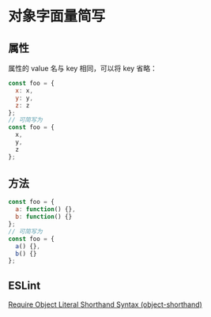 # 对象字面量简写

## 属性

属性的 value 名与 key 相同，可以将 key 省略：

```js
const foo = {
  x: x,
  y: y,
  z: z
};
// 可简写为
const foo = {
  x,
  y,
  z
};
```

## 方法

```js
const foo = {
  a: function() {},
  b: function() {}
};
// 可简写为
const foo = {
  a() {},
  b() {}
};
```

## ESLint
[Require Object Literal Shorthand Syntax (object-shorthand)](https://eslint.org/docs/rules/object-shorthand)  
